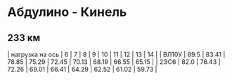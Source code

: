 # Абдулино - Кинель 
## 233 км

| нагрузка на ось | 6 | 7 | 8 | 9 | 10 | 11 | 12 | 13 | 14 |
| ВЛ10У | 89.5 | 83.41 | 78.85 | 75.29 | 72.45 | 70.13 | 68.19 | 66.55 | 65.15 |
| 2ЭС6 | 82.0 | 76.43 | 72.26 | 69.01 | 66.41 | 64.29 | 62.52 | 61.02 | 59.73 |